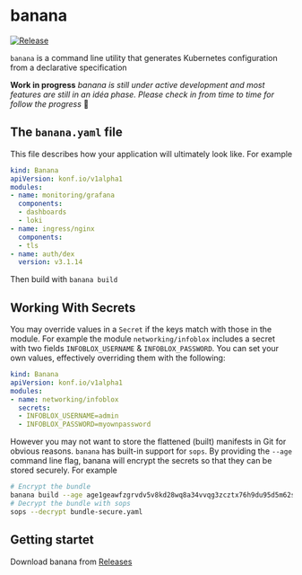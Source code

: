 # banana

[![Release](https://github.com/middlewaregruppen/banana/actions/workflows/release.yaml/badge.svg)](https://github.com/middlewaregruppen/banana/actions/workflows/release.yaml)

`banana` is a command line utility that generates Kubernetes configuration from a declarative specification

**Work in progress** *banana is still under active development and most features are still in an idéa phase. Please check in from time to time for follow the progress* 🧡


## The `banana.yaml` file

This file describes how your application will ultimately look like. For example

```yaml
kind: Banana
apiVersion: konf.io/v1alpha1
modules:
- name: monitoring/grafana
  components:
  - dashboards
  - loki
- name: ingress/nginx
  components:
  - tls
- name: auth/dex
  version: v3.1.14
```

Then build with `banana build`

## Working With Secrets

You may override values in a `Secret` if the keys match with those in the module. For example the module `networking/infoblox` includes a secret with two fields `INFOBLOX_USERNAME` & `INFOBLOX_PASSWORD`. You can set your own values, effectively overriding them with the following:

```yaml
kind: Banana
apiVersion: konf.io/v1alpha1
modules:
- name: networking/infoblox
  secrets:
  - INFOBLOX_USERNAME=admin
  - INFOBLOX_PASSWORD=myownpassword
```

However you may not want to store the flattened (built) manifests in Git for obvious reasons. `banana` has built-in support for `sops`. By providing the `--age` command line flag, banana will encrypt the secrets so that they can be stored securely. For example

```bash
# Encrypt the bundle
banana build --age age1geawfzgrvdv5v8kd28wq8a34vvqg3zcztx76h9du95d5m62s0qhsgkrqlg > bundle-secure.yaml
# Decrypt the bundle with sops
sops --decrypt bundle-secure.yaml
```

## Getting startet

Download banana from [Releases](https://github.com/middlewaregruppen/banana/releases)